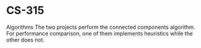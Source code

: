 # CS-315
Algorithms
The two projects perform the connected components algorithm. 
For performance comparison, one of them implements heuristics while the other does not.
